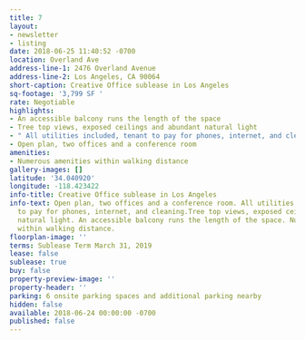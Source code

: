 ```yaml
---
title: 7
layout:
- newsletter
- listing
date: 2018-06-25 11:40:52 -0700
location: Overland Ave
address-line-1: 2476 Overland Avenue
address-line-2: Los Angeles, CA 90064
short-caption: Creative Office sublease in Los Angeles
sq-footage: '3,799 SF '
rate: Negotiable
highlights:
- An accessible balcony runs the length of the space
- Tree top views, exposed ceilings and abundant natural light
- " All utilities included, tenant to pay for phones, internet, and cleaning"
- Open plan, two offices and a conference room
amenities:
- Numerous amenities within walking distance
gallery-images: []
latitude: '34.040920'
longitude: -118.423422
info-title: Creative Office sublease in Los Angeles
info-text: Open plan, two offices and a conference room. All utilities included, tenant
  to pay for phones, internet, and cleaning.Tree top views, exposed ceilings and abundant
  natural light. An accessible balcony runs the length of the space. Numerous amenities
  within walking distance.
floorplan-image: ''
terms: Sublease Term March 31, 2019
lease: false
sublease: true
buy: false
property-preview-image: ''
property-header: ''
parking: 6 onsite parking spaces and additional parking nearby
hidden: false
available: 2018-06-24 00:00:00 -0700
published: false
---
```

